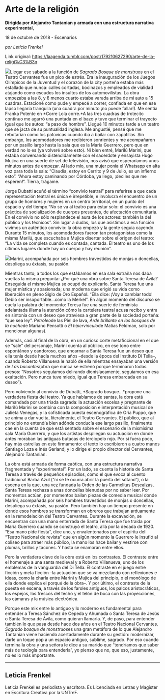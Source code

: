 # Arte de la religión

**Dirigida por Alejandro Tantanian y armada con una estructura narrativa experimental,**

18 de octubre de 2018 - Escenarios

_por Leticia Frenkel_

Link original: https://laagenda.tumblr.com/post/179210627290/arte-de-la-religi%C3%B3n

![](https://64.media.tumblr.com/fdcc7648a416b285acd7e6151de542c7/tumblr_inline_pgun0mqzwe1t6q87u_500.jpg)Llegar ese sábado a la función de *Sagrado Bosque de monstruos* en el Teatro Cervantes fue un pico de estrés. Era la inauguración de los Juegos Olímpicos de la Juventud y el corazón de la city porteña estaba más estallado que nunca: calles cortadas, bocinazos y empleados de vialidad atajando como escudos los insultos de los automovilistas. La obra empezaba a las 8, y 8 menos cuarto estaba varada arriba de mi auto a 15 cuadras. Estacioné como pude y empecé a correr, confiada en que en ese lapso llegaría tranquila (una cuadra por minuto ¡no puede fallar!). Me sentía Franka Potente en *Corre Lola corre.*A las tres cuadras de trotecito continuo me agarró una puntada en el bazo y tuve que terminar el trayecto igual que los autos: “a paso de hombre”. Llegué 10 minutos tarde a un teatro que se jacta de su puntualidad inglesa. Me angustié, pensé que me rebotarían como los patovicas cuando iba a bailar con zapatillas. Sin embargo, los acomodadores me recibieron sonrientes y me acompañaron por un pasillo largo hasta la sala que es la María Guerrero, pero que en verdad no lo es (ya volveré sobre esto). Ni bien entré, Marilú Marini, que estaba conversando distendidamente con el sacerdote y ensayista Hugo Mujica en una suerte de set de televisión, nos avisó que esperaríamos unos minutos antes de empezar. Al lado mío, una mujer ponía el Whatsapp en alta voz para toda la sala: “Claudia, estoy en Cerrito y 9 de Julio, es un infierno esto”. “Ahora estoy caminando por Córdoba, ya llego, ¡deciles que me esperen!”. Tierra, trágame.

Jorge Dubatti acuñó el término “convivio teatral” para referirse a que cada representación teatral es única e irrepetible, e involucra el encuentro de un grupo de hombres y mujeres en un centro territorial, en un punto del espacio y del tiempo.“No se va al teatro para estar solo: el convivio es una práctica de socialización de cuerpos presentes, de afectación comunitaria. En el convivio no sólo resplandece el aura de los actores: también la del público y los técnicos”. Sin lugar a dudas, los que asistimos a esa función vivimos un auténtico convivio: la obra empezó y la gente seguía cayendo. Durante 15 minutos, los acomodadores fueron tan protagonistas como la misma Marilú, que escuchaba a Mujica disertar sobre el origen del teatro: “La vida se completa cuando es contada, cantada. El teatro es uno de los últimos lugares donde hay un cuerpo y hay reunión”.  

![](https://64.media.tumblr.com/fdcc7648a416b285acd7e6151de542c7/tumblr_inline_pgun0mqzwe1t6q87u_500.jpg)Marini, acompañada por seis hombres travestidos de monjas o doncellas, despliega su éxtasis, su pasión.

Mientras tanto, a todos los que estábamos en esa sala extraña nos daba vueltas la misma pregunta: ¿Por qué una obra sobre Santa Teresa de Ávila? Enseguida el mismo Mujica se ocupó de explicarlo. Santa Teresa fue una mujer mística y apasionada; una moderna que erigió su vida como liberación en pleno Siglo de Oro Español. “Ella dice: ¡Voy a cambiar todo! Debió ser insoportable…como la Merkel”. En algún momento del discurso se cuela la palabra del momento: Teresa fue una suerte de feminista adelantada (llama la atención cómo la cartelera teatral acusa recibo y entra en sintonía con un deseo que atraviesa a gran parte de la sociedad porteña: “que sea ley”. *Petróleo*de las Piel de lava, *Arde brillante en los bosques de la noche*de Mariano Pensotti o *El hipervínculo*de Matías Feldman, solo por mencionar algunas).

Además, casi al final de la obra, en un curioso corte metaficcional en el que se “sale” del personaje, Marini cuenta al público, en ese tono entre espontáneo y candoroso, que encarnar a Santa Teresa fue un deseo que ella tenía desde hacía muchos años –desde la época del Instituto Di Tella–, cuando Roberto Villanueva le habló de ella mientras ensayaban una versión de *Las bacantes*(obra que nunca se estrenó porque terminaron todos presos: “Nosotros seguíamos delirando dionisíacamente, seguíamos en esa exaltación. Pero nunca tuve miedo, igual que Teresa embarcada en su deseo”). 

Pero volviendo al convivio de Dubatti, *Sagrado bosque…*propone una verdadera fiesta del teatro. Ya que hablamos de santas, la obra está comandada por una tríada sagrada: la actuación excelsa y pregnante de Marilú Marini se combina con la composición e interpretación musical de Julieta Venegas, y la sofisticada puesta escenográfica de Oria Puppo, que se anima a dar vuelta, literalmente, el Teatro Cervantes. El público, que al principio no entendía bien adónde conducía ese largo pasillo, finalmente cae en la cuenta de que está sentado sobre el escenario de la mismísima sala María Guerrero, y que los artistas despliegan su actuación en donde antes moraban las antiguas butacas de terciopelo rojo. Por si fuera poco, hay más estrellas en este firmamento: el texto lo escribieron a cuatro manos Santiago Loza e Inés Garland, y lo dirige el propio director del Cervantes, Alejandro Tantanian.

La obra está armada de forma caótica, con una estructura narrativa fragmentada y “experimental”. Por un lado, se cuenta la historia de Santa Teresa a través de pequeños episodios, como el que evoca al cuento tradicional Barba Azul (“ni se te ocurra abrir la puerta del sótano”), o la escena en la que, una vez fundada la Orden de las Carmelitas Descalzas, Santa Teresa rechaza a unas doncellas bienudas por no saber leer. Por momentos actúan, por momentos bailan piezas de comedia musical donde Marini, acompañada por seis hombres travestidos de monjas o doncellas, despliega su éxtasis, su pasión. Pero también hay un tiempo presente en donde esos hombres se transforman en obreros que trabajan arduamente en la remodelación del Teatro Cervantes. Durante la excavación, se encuentran con una mano enterrada de Santa Teresa que fue traída por María Guerrero cuando se construyó el teatro, allá por la década de 1920. “Esa mano pide fiesta”, dice uno, y envalentonados por el espíritu del “Teatro Nacional de revista” que en algún momento la Guerrero le insufló al coliseo para atraer más público, la mano los hace bailar y vestirse con plumas, brillos y tacones. Y hasta se enamoran entre ellos.

Pero la verdadera clave de la obra está en los contrastes. El contraste entre el homenaje a una santa medieval y a Roberto Villanueva, uno de los emblemas de la vanguardia del Di Tella. El contraste en el juego entre ficción y meta ficción –la actuación que se va mezclando con reflexiones e ideas, como la charla entre Marini y Mujica del principio, o el monólogo de ella donde explica el porqué de la obra–. Y por último, el contraste de la puesta en escena, a través de los faroles antiguos, los palcos aristocráticos, los espejos, los frescos del techo y el telón de boca con las proyecciones, las cámaras y la música electrónica. 

Porque este mix entre lo antiguo y lo moderno es fundamental para entender a Teresa Sánchez de Cepeda y Ahumada o Santa Teresa de Jesús o Santa Teresa de Ávila, como quieran llamarla. Y, de paso, para entender también lo que pasa desde hace dos años en el Teatro Nacional Cervantes. *Sagrado bosque de monstruos*es una gran metáfora de lo que Alejandro Tantanian viene haciendo acertadamente durante su gestión: modernizar, darle un toque pop a un espacio antiguo, sublime, sagrado. Por eso cuando termina la obra y una señora le dice a su marido que “tendríamos que saber más de teología para entenderla”, yo pienso que no, que eso, justamente, no es lo más importante.

  
  


---

Leticia Frenkel
---------------

Leticia Frenkel es periodista y escritora. Es Licenciada en Letras y Magíster en Escritura Creativa por la UNTreF.

